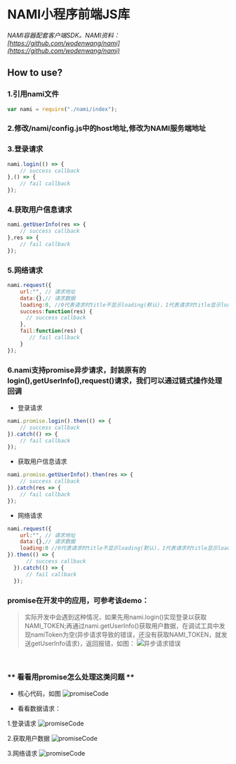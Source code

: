 # NAMI小程序前端JS库

*NAMI容器配套客户端SDK。NAMI资料：[https://github.com/wodenwang/nami](https://github.com/wodenwang/nami)*

## How to use?

### 1.引用nami文件

```javascript
var nami = require("./nami/index"); 
```

### 2.修改/nami/config.js中的host地址,修改为NAMI服务端地址

### 3.登录请求
```javascript
nami.login(() => {
    // success callback
},() => {
    // fail callback
});
```

### 4.获取用户信息请求
```javascript
nami.getUserInfo(res => {
    // success callback
},res => {
    // fail callback
});
```

### 5.网络请求
```javascript
nami.request({
    url:"", // 请求地址
    data:{},// 请求数据
    loading:0, //0代表请求时title不显示loading(默认)，1代表请求时title显示loading
    success:function(res) {
      // success callback
    },
    fail:function(res) {
       // fail callback
    }
});
```

### 6.**nami支持promise异步请求**，封装原有的login(),getUserInfo(),request()请求，我们可以通过链式操作处理回调

- 登录请求
```javascript
nami.promise.login().then(() => {
    // success callback
}).catch(() => {
    // fail callback        
});
```

- 获取用户信息请求
```javascript
nami.promise.getUserInfo().then(res => {
    // success callback
}).catch(res => {
    // fail callback        
});
```

- 网络请求
```javascript
nami.request({
    url:"", // 请求地址
    data:{},// 请求数据
    loading:0 //0代表请求时title不显示loading(默认)，1代表请求时title显示loading
}).then(() => {
      // success callback
  }).catch(() => {
      // fail callback        
  });
```

### promise在开发中的应用，可参考该demo：
> 实际开发中会遇到这种情况，如果先用nami.login()实现登录以获取NAMI_TOKEN;再通过nami.getUserInfo()获取用户数据，在调试工具中发现namiToken为空(异步请求导致的错误，还没有获取NAMI_TOKEN，就发送getUserInfo请求)，返回报错，如图：
![异步请求错误](https://raw.githubusercontent.com/wodenwang/nami-client/master/images/asyncError.png)

<br />

### ** 看看用promise怎么处理这类问题 **

- 核心代码，如图
![promiseCode](https://raw.githubusercontent.com/wodenwang/nami-client/master/images/promiseCode.png)

- 看看数据请求：

1.登录请求
![promiseCode](https://raw.githubusercontent.com/wodenwang/nami-client/master/images/step1.png)

2.获取用户数据
![promiseCode](https://raw.githubusercontent.com/wodenwang/nami-client/master/images/step2.png)

3.网络请求
![promiseCode](https://raw.githubusercontent.com/wodenwang/nami-client/master/images/step3.png)
